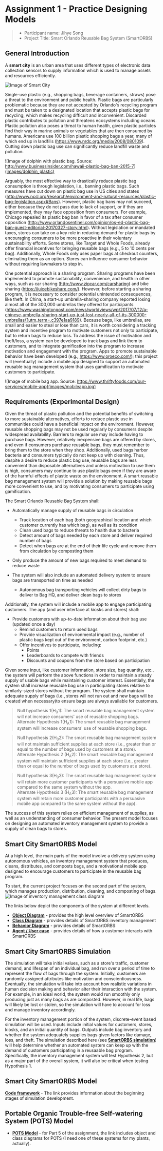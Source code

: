 # Assignment 1 - Practice Designing Models

> * Participant name: Jihye Song
> * Project Title: Smart Orlando Reusable Bag System (SmartORBS)

## General Introduction

A **smart city** is an urban area that uses different types of electronic data collection sensors to supply information which is used to manage assets and resources efficiently.

![Image of Smart City](images/smartcity.png)

Single-use plastic (e.g., shopping bags, beverage containers, straws) pose a threat to the environment and public health. Plastic bags are particularly problematic because they are not accepted by Orlando's recycling program and must be taken to a designated location that accepts plastic bags for recycling, which makes recycling difficult and inconvenient.
Discarded plastic contributes to pollution and threatens ecosystems including oceans. Plastic pollution also poses a threat to human health, given plastic particles find their way in marine animals or vegetables that are then consumed by humans. Americans use 100 billion plastic shopping bags a year, many of which end up in landfills (https://www.nrdc.org/media/2008/080109). Cutting down plastic bag use can significantly reduce landfill waste and pollution.

![Image of dolphin with plastic bag. Source: http://www.businessinsider.com/hawaii-plastic-bag-ban-2015-7](images/dolphin_plastic)


Arguably, the most effective way to drastically reduce plastic bag consumption is through legislation, i.e., banning plastic bags. Such measures have cut down on plastic bag use in US cities and states (http://www.ncsl.org/research/environment-and-natural-resources/plastic-bag-legislation.aspx#Bans). 
However, plastic bag bans may not succeed, either because they do not pass due to lack of support, or if they are implemented, they may face opposition from consumers. For example, Chicago repealed its plastic bag ban in favor of a tax after consumer opposition (http://www.orlandosentinel.com/opinion/os-ed-plastic-bag-ban-guest-editorial-20170327-story.html). 
Without legislation or mandated taxes, stores can take on a key role in reducing demand for plastic bags by encouraging consumers to be more proactive in their voluntary sustainability efforts. Some stores, like Target and Whole Foods, already offer financial incentives for bringing reusable bags (e.g., 5 to 10 cents per bag). Additionally, Whole Foods only uses paper bags at checkout counters, eliminating them as an option. Stores can influence consumer behavior without requiring lawmakers to step in.

One potential approach is a sharing program. Sharing programs have been implemented to promote sustainability, convenience, and health in other ways, such as car sharing (http://www.zipcar.com/carsharing) and bike sharing (https://juicebikeshare.com/). However, before starting a sharing program, it is necessary to consider potential unintended consequences, like theft. In China, a start-up umbrella-sharing company reported losing almost all of the 300,000 umbrellas they offered for participants (https://www.washingtonpost.com/news/worldviews/wp/2017/07/12/a-chinese-umbrella-sharing-start-up-just-lost-nearly-all-of-its-300000-umbrellas/?utm_term=.c397e1aa9189). Because bags, like umbrellas, are small and easier to steal or lose than cars, it is worth considering a tracking system and incentive program to motivate customers not only to participate, but to return bags to reduce loss. To address the issue of motivation and theft/loss, a system can be developed to track bags and link them to customers, and to integrate gamification into the program to increase motivation and engagement with the program. Apps to promote sustainable behavior have been developed (e.g., https://www.oroeco.com/); this project will (eventually) include a mobile app designed to support an automated reusable bag management system that uses gamification to motivate customers to participate.

![Image of mobile bag app. Source: https://www.thriftyfoods.com/our-services/mobile-app](images/mobileapp.jpg)

## Requirements (Experimental Design)

Given the threat of plastic pollution and the potential benefits of switching to more sustainable alternatives, efforts to reduce plastic use in communities could have a beneficial impact on the environment. However, reusable shopping bags may not be used regularly by consumers despite widespread availability. Barriers to regular use may include having to purchase bags. However, relatively inexpensive bags are offered by stores, and even if consumers purchase reusable bags, they must remember to bring them to the store when they shop.
Additionally, used bags harbor bacteria and consumers typically do not keep up with cleaning. Thus, despite a desire to reduce plastic bag use, reusable bags are less convenient than disposable alternatives and unless motivation to use them is high, consumers may continue to use plastic bags even if they are aware of the harmful effects of plastic waste on the environment. A smart reusable bag management system will provide a solution by making reusable bags more convenient to use, and by motivating consumers to participate using gamification. 

The Smart Orlando Reusable Bag System shall:
* Automatically manage supply of reusable bags in circulation
  * Track location of each bag (both geographical location and which customer currently has which bag), as well as its condition
  * Clean used bags to reduce threats to health due to bacteria
  * Detect amount of bags needed by each store and deliver required number of bags
  * Detect when bags are at the end of their life cycle and remove them from circulation by composting them
* Only produce the amount of new bags required to meet demand to reduce waste

* The system will also include an automated delivery system to ensure bags are transported on time as needed 
  * Autonomous bag transporting vehicles will collect dirty bags to deliver to Bag HQ, and deliver clean bags to stores

Additionally, the system will include a mobile app to engage participating customers. The app (and user interface at kiosks and stores) shall:
* Provide customers with up-to-date information about their bag use (updated once a day)
  * Remind customers to return used bags
  * Provide visualization of environmental impact (e.g., number of plastic bags kept out of the environment, carbon footprint, etc.)
  * Offer incentives to participate, including:
    * Points
    * Leaderboards to compete with friends
    * Discounts and coupons from the store based on participation

Given some input, like customer information, store size, bag quantity, etc., the system will perform the above functions in order to maintain a steady supply of usable bags while maintaining customer interest.
Essentially, the system shall increase reusable bag use in participating stores relative to similarly-sized stores without the program. The system shall maintain adequate supply of bags (i.e., stores will not run out and new bags will be created when necessary)to ensure bags are always available for customers.

> Null hypothesis 1(H<sub>0</sub>1): The smart reusable bag management system will not increase consumers' use of reusable shopping bags.  
> Alternate Hypothesis 1(H<sub>A</sub>1): The smart reusable bag management system will increase consumers' use of reusable shopping bags.

> Null hypothesis 2(H<sub>0</sub>2): The smart reusable bag management system will not maintain sufficient supplies at each store (i.e., greater than or equal to the number of bags used by customers at a store).  
> Alternate Hypothesis 2 (H<sub>A</sub>2): The smart reusable bag management system will maintain sufficient supplies at each store (i.e., greater than or equal to the number of bags used by customers at a store).

> Null hypothesis 3(H<sub>0</sub>3): The smart reusable bag management system will retain more customer participants with a persuasive mobile app compared to the same system without the app.  
> Alternate Hypothesis 3 (H<sub>A</sub>3): The smart reusable bag management system will retain more customer participants with a persuasive mobile app compared to the same system without the app).

The success of this system relies on efficient management of supplies, as well as an understanding of consumer behavior. The present model focuses on designing an automated inventory management system to provide a supply of clean bags to stores.

## Smart City SmartORBS Model


At a high level, the main parts of the model involve a delivery system using autonomous vehicles, an inventory management system that produces, cleans, distributes, and composts bags, and a motivational mobile app designed to encourage customers to participate in the reusable bag program.

To start, the current project focuses on the second part of the system, which manages production, distribution, cleaning, and composting of bags.
![Image of inventory management class diagram](images/smartorbs_classdiagram.png)

The links below depict the components of the system at different levels.

* [**Object Diagram**](model/object_diagram.md) - provides the high level overview of SmartORBS
* [**Class Diagram**](model/class_diagram.md) - provides details of SmartORBS inventory management
* [**Behavior Diagram**](model/behavior_diagram.md) - provides details of SmartORBS
* [**Agent / User case**](model/agent_usecase_diagram.md) - provides details of how a customer interacts with SmartORBS

## Smart City SmartORBS Simulation

The simulation will take initial values, such as a store's traffic, customer demand, and lifespan of an individual bag, and run over a period of time to represent the flow of bags through the system. Initially, customers are randomly assigned attributes like motivation and conscientiousness. Eventually, the simulation will take into account how realistic variations in human decision making and behavior alter their interaction with the system. For example, in an ideal world, the system would run smoothly only producing just as many bags as are composted. However, in real life, bags will likely be lost or stolen, so the simulation will have to account for loss and manage inventory accordingly.

For the inventory management portion of the system, discrete-event based simulation will be used. Inputs include initial values for customers, stores, kiosks, and an initial quantity of bags. Outputs include bag inventory and whether the system adequately supplies bags given factors like damage, loss, and theft. The simulation described here (see [**SmartORBS simulation**](model/README.md)) will help determine whether an automated system can keep up with the demand of customers participating in a reusaable bag program. Specifically, the inventory management system will test Hypothesis 2, but as a major part of the overall system, it will also be critical when testing Hypothesis 1.


## Smart City SmartORBS Model
[**Code framework**](code/README.md) - The link provides information about the beginning stages of simulation development.

## **P**ortable **O**rganic **T**rouble-free **S**elf-watering System (**POTS**) Model

* [**POTS Model**](model/POTSmodel_part5/README.md) - for Part 5 of the assignment, the link includes object and class diagrams for POTS (I need one of these systems for my plants, actually).
